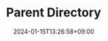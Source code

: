 ---
weight: 999
title: "Parent Directory"
description: "test用のサンプルページだよ あとで消すよ"
icon: "article"
date: "2024-01-15T13:26:58+09:00"
lastmod: "2024-01-15T13:26:58+09:00"
draft: true
toc: true
---